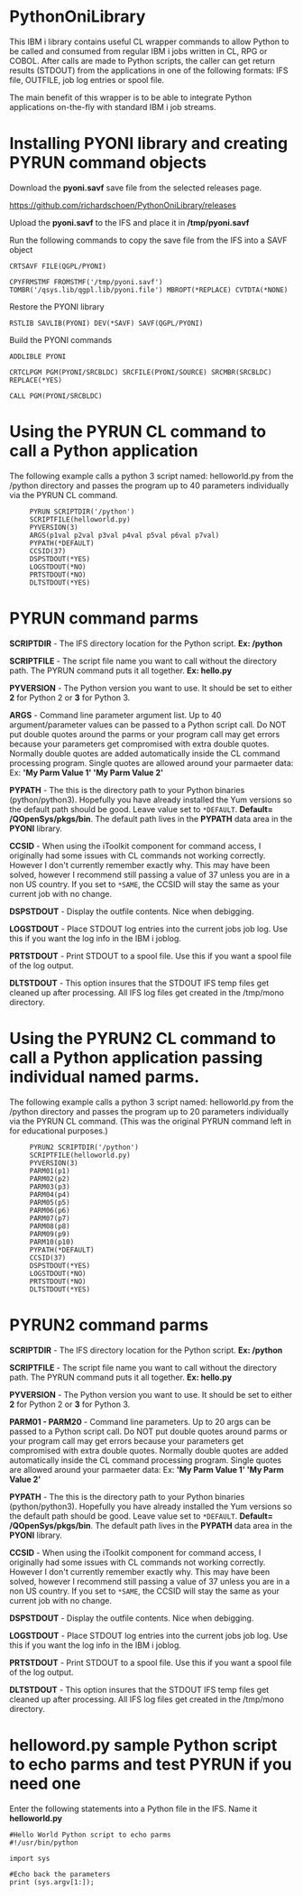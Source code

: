 # PythonOniLibrary
This IBM i library contains useful CL wrapper commands to allow Python to be called and consumed from regular IBM i jobs written in CL, RPG or COBOL. After calls are made to Python scripts, the caller can get return results (STDOUT) from the applications in one of the following formats: IFS file, OUTFILE, job log entries or spool file. 

The main benefit of this wrapper is to be able to integrate Python applications on-the-fly with standard IBM i job streams.

# Installing PYONI library and creating PYRUN command objects

Download the **pyoni.savf** save file from the selected releases page. 

https://github.com/richardschoen/PythonOniLibrary/releases

Upload the **pyoni.savf** to the IFS and place it in **/tmp/pyoni.savf**

Run the following commands to copy the save file from the IFS into a SAVF object

`CRTSAVF FILE(QGPL/PYONI)`
 
`CPYFRMSTMF FROMSTMF('/tmp/pyoni.savf') TOMBR('/qsys.lib/qgpl.lib/pyoni.file') MBROPT(*REPLACE) CVTDTA(*NONE)`

Restore the PYONI library

`RSTLIB SAVLIB(PYONI) DEV(*SAVF) SAVF(QGPL/PYONI)`

Build the PYONI commands

`ADDLIBLE PYONI`

`CRTCLPGM PGM(PYONI/SRCBLDC) SRCFILE(PYONI/SOURCE) SRCMBR(SRCBLDC) REPLACE(*YES)`

`CALL PGM(PYONI/SRCBLDC)`

# Using the PYRUN CL command to call a Python application

The following example calls a python 3 script named: helloworld.py from the /python directory and passes the program up to 40 parameters individually via the PYRUN CL command. 

 ```
      PYRUN SCRIPTDIR('/python')          
      SCRIPTFILE(helloworld.py)            
      PYVERSION(3)
      ARGS(p1val p2val p3val p4val p5val p6val p7val)                          
      PYPATH(*DEFAULT)   
      CCSID(37)          
      DSPSTDOUT(*YES)    
      LOGSTDOUT(*NO)     
      PRTSTDOUT(*NO)     
      DLTSTDOUT(*YES)   
```      

# PYRUN command parms

**SCRIPTDIR** - The IFS directory location for the Python script. **Ex: /python**

**SCRIPTFILE** - The script file name you want to call without the directory path. The PYRUN command puts it all together. **Ex: hello.py**

**PYVERSION** - The Python version you want to use. It should be set to either **2** for Python 2 or **3** for Python 3.

**ARGS** - Command line parameter argument list. Up to 40 argument/parameter values can be passed to a Python script call. Do NOT put double quotes around the parms or your program call may get errors because your parameters get compromised with extra double quotes. Normally double quotes are added automatically inside the CL command processing program. Single quotes are allowed around your parmaeter data:  Ex: **'My Parm Value 1' 'My Parm Value 2'**

**PYPATH** - The this is the directory path to your Python binaries (python/python3). Hopefully you have already installed the Yum versions so the default path should be good. Leave value set to `*DEFAULT`. **Default= /QOpenSys/pkgs/bin**. The default path lives in the **PYPATH** data area in the **PYONI** library.

**CCSID** - When using the iToolkit component for command access, I originally had some issues with CL commands not working correctly. However I don't currently remember exactly why. This may have been solved, however I recommend still passing a value of 37 unless you are in a non US country. If you set to `*SAME`, the CCSID will stay the same as your current job with no change.

**DSPSTDOUT** - Display the outfile contents. Nice when debigging. 

**LOGSTDOUT** - Place STDOUT log entries into the current jobs job log. Use this if you want the log info in the IBM i joblog.

**PRTSTDOUT** - Print STDOUT to a spool file. Use this if you want a spool file of the log output.

**DLTSTDOUT** - This option insures that the STDOUT IFS temp files get cleaned up after processing. All IFS log files get created in the /tmp/mono directory.

# Using the PYRUN2 CL command to call a Python application passing individual named parms. 

The following example calls a python 3 script named: helloworld.py from the /python directory and passes the program up to 20 parameters individually via the PYRUN CL command. (This was the original PYRUN command left in for educational purposes.) 

 ```
      PYRUN2 SCRIPTDIR('/python')          
      SCRIPTFILE(helloworld.py)            
      PYVERSION(3)                          
      PARM01(p1)                            
      PARM02(p2)                            
      PARM03(p3)                            
      PARM04(p4)                            
      PARM05(p5)                            
      PARM06(p6)                            
      PARM07(p7)                            
      PARM08(p8)                            
      PARM09(p9)                            
      PARM10(p10)                           
      PYPATH(*DEFAULT)   
      CCSID(37)          
      DSPSTDOUT(*YES)    
      LOGSTDOUT(*NO)     
      PRTSTDOUT(*NO)     
      DLTSTDOUT(*YES)   
```      

# PYRUN2 command parms

**SCRIPTDIR** - The IFS directory location for the Python script. **Ex: /python**

**SCRIPTFILE** - The script file name you want to call without the directory path. The PYRUN command puts it all together. **Ex: hello.py**

**PYVERSION** - The Python version you want to use. It should be set to either **2** for Python 2 or **3** for Python 3.

**PARM01 - PARM20** - Command line parameters. Up to 20 args can be passed to a Python script call. Do NOT put double quotes around parms or your program call may get errors because your parameters get compromised with extra double quotes. Normally double quotes are added automatically inside the CL command processing program. Single quotes are allowed around your parmaeter data:  Ex: **'My Parm Value 1' 'My Parm Value 2'**

**PYPATH** - The this is the directory path to your Python binaries (python/python3). Hopefully you have already installed the Yum versions so the default path should be good. Leave value set to `*DEFAULT`. **Default= /QOpenSys/pkgs/bin**. The default path lives in the **PYPATH** data area in the **PYONI** library.

**CCSID** - When using the iToolkit component for command access, I originally had some issues with CL commands not working correctly. However I don't currently remember exactly why. This may have been solved, however I recommend still passing a value of 37 unless you are in a non US country. If you set to `*SAME`, the CCSID will stay the same as your current job with no change.

**DSPSTDOUT** - Display the outfile contents. Nice when debigging. 

**LOGSTDOUT** - Place STDOUT log entries into the current jobs job log. Use this if you want the log info in the IBM i joblog.

**PRTSTDOUT** - Print STDOUT to a spool file. Use this if you want a spool file of the log output.

**DLTSTDOUT** - This option insures that the STDOUT IFS temp files get cleaned up after processing. All IFS log files get created in the /tmp/mono directory.


# helloword.py sample Python script to echo parms and test PYRUN if you need one

Enter the following statements into a Python file in the IFS. Name it **helloworld.py**

```
#Hello World Python script to echo parms
#!/usr/bin/python                                      
                                                       
import sys                                             
                                                       
#Echo back the parameters                              
print (sys.argv[1:]);                                  
```

